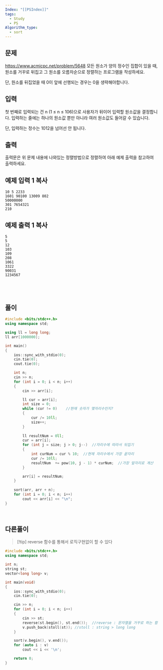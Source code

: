 ```yaml
---
Index: "[[PSIndex]]"
tags:
  - Study
  - PS
Algorithm_type:
  - sort
---
```


## 문제
https://www.acmicpc.net/problem/5648
모든 원소가 양의 정수인 집합이 있을 때, 원소를 거꾸로 뒤집고 그 원소를 오름차순으로 정렬하는 프로그램을 작성하세요.

단, 원소를 뒤집었을 때 0이 앞에 선행되는 경우는 0을 생략해야합니다.

## 입력

첫 번째로 입력되는 건 n (1 ≤ n ≤ 106)으로 사용자가 뒤이어 입력할 원소값을 결정합니다. 입력하는 줄에는 하나의 원소값 뿐만 아니라 여러 원소값도 들어갈 수 있습니다.

단, 입력하는 정수는 1012을 넘어선 안 됩니다.

## 출력

출력문은 위 문제 내용에 나와있는 정렬방법으로 정렬하여 아래 예제 출력을 참고하여 출력하세요.

## 예제 입력 1 복사

```
10 5 2233
1601 90100 13009 802
50000000
301 7654321
210
```

## 예제 출력 1 복사

```
5
5
12
103
109
208
1061
3322
90031
1234567
```
   
---
## 풀이
```cpp
#include <bits/stdc++.h>
using namespace std;

using ll = long long;
ll arr[1000000];

int main()
{
	ios::sync_with_stdio(0);
	cin.tie(0); 
	cout.tie(0);

	int n;
	cin >> n;
	for (int i = 0; i < n; i++)
	{
		cin >> arr[i];

		ll cur = arr[i];
		int size = 0;
		while (cur != 0)	//현재 숫자가 몇자리수인지?
		{
			cur /= 10ll;
			size++;
		}
		
		ll resultNum = 0ll;
		cur = arr[i];
		for (int j = size; j > 0; j--)	//자리수에 따라서 뒤집기
		{
			int curNum = cur % 10;	//현재 자리수에서 가장 끝자리
			cur /= 10ll;
			resultNum  += pow(10, j - 1) * curNum;	//가장 앞자리로 계산
		}

		arr[i] = resultNum;
	}
	
	sort(arr, arr + n);
	for (int i = 0; i < n; i++)
		cout << arr[i] << "\n";
}
```
   
## 다른풀이
> [!tip] reverse 함수를 통해서 로직구현없이 할 수 있다
```cpp
#include <bits/stdc++.h>
using namespace std;

int n;
string st;
vector<long long> v;

int main(void)
{
	ios::sync_with_stdio(0);
	cin.tie(0);

	cin >> n;
	for (int i = 0; i < n; i++)
	{
		cin >> st;
		reverse(st.begin(), st.end());	//reverse : 문자열을 거꾸로 하는 함수
		v.push_back(stoll(st));	//stoll : string > long long
	}

	sort(v.begin(), v.end());
	for (auto i : v)
		cout << i << '\n';

	return 0;
}
```